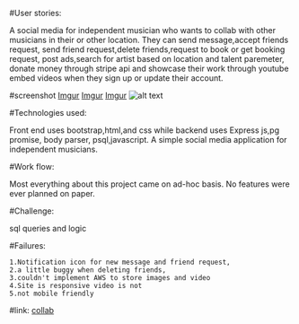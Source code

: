 #User stories:


A social media for independent musician who wants to collab with other musicians in their or other location. 
They can send message,accept friends request, send friend request,delete friends,request to book or get booking request,
post ads,search for artist based on location and talent paremeter, donate money through stripe api and showcase their work through youtube embed videos when they sign up or update their account.

#screenshot
[Imgur](http://i.imgur.com/qL7YkkU.png)
[Imgur](http://i.imgur.com/GQD6dfb.png)
[Imgur](http://i.imgur.com/ZKqJP7l.png)
![alt text](http://i.imgur.com/ZKqJP7l.png)

#Technologies used:

Front end uses bootstrap,html,and css while backend uses Express js,pg promise, body parser, psql,javascript. A simple social media application for independent musicians.

#Work flow:

Most everything about this project came on ad-hoc basis. No features were ever planned on paper.

#Challenge:

sql queries and logic

#Failures: 	

	1.Notification icon for new message and friend request,
	2.a little buggy when deleting friends, 
	3.couldn't implement AWS to store images and video 
	4.Site is responsive video is not
	5.not mobile friendly

#link:
[collab](https://lit-springs-65937.herokuapp.com/)
 